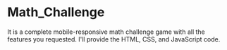 # Math_Challenge
It is a complete mobile-responsive math challenge game with all the features you requested. I'll provide the HTML, CSS, and JavaScript code.
